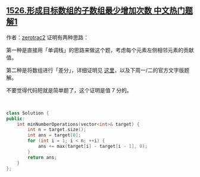 ## [1526.形成目标数组的子数组最少增加次数 中文热门题解1](https://leetcode.cn/problems/minimum-number-of-increments-on-subarrays-to-form-a-target-array/solutions/100000/sui-ran-dai-ma-zhi-you-wu-xing-dan-zheng-ming-qi-l)

作者：[zerotrac2](https://leetcode.cn/u/zerotrac2)
证明有两种思路：

第一种是直接用「单调栈」的思路来做这个题，考虑每个元素左侧相邻元素的贡献值。

第二种是将数组进行「差分」，详细证明见 [这里](https://www.bilibili.com/video/BV1ri4y137Js?p=5)，以及下周一/二的官方文字版题解。

不要觉得代码短就是简单题了，这个证明是值 7 分的。

<br/>

```C++ [sol1-C++]
class Solution {
public:
    int minNumberOperations(vector<int>& target) {
        int n = target.size();
        int ans = target[0];
        for (int i = 1; i < n; ++i) {
            ans += max(target[i] - target[i - 1], 0);
        }
        return ans;
    }
};
```